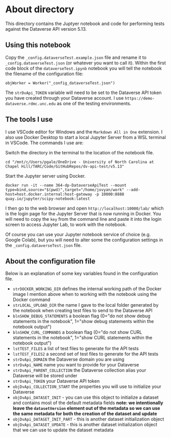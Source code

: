 # About directory

This directory contains the Juptyer notebook and code for performing tests against the Dataverse API version 5.13.

## Using this notebook

Copy the `_config.dataverseTest.example.json` file and rename it to `_config.dataverseTest.json` (or whatever you want to call it). Within the first code block of the `dataverseTest.ipynb` notebook you will tell the notebook the filename of the configuration file:

`objWorker = Worker("_config_dataverseTest.json")`

The `strDvApi_TOKEN` variable will need to be set to the Dataverse API token you have created through your Dataverse account. I use `https://demo-dataverse.rdmc.unc.edu` as one of the testing environments.

## The tools I use

I use VSCode editor for Windows and the `Markdown All in One` extension. I also use Docker Desktop to 
start a local Jupyter Server from a WSL terminal in VSCode. The commands I use are:

Switch the directory in the terminal to the location of the notebook file.

`cd "/mnt/c/Users/pgale/OneDrive - University of North Carolina at Chapel Hill/TARC/Code/GitHubRepos/dv-api-test/v5.13"`

Start the Jupyter server using Docker.

`docker run -it --name 364-dp-DataverseApiTest --mount type=bind,source="$(pwd)",target="/home/jovyan/work" --add-host=host.docker.internal:host-gateway -p 10000:8888 quay.io/jupyter/scipy-notebook:latest`

I then go to the web browser and open `http://localhost:10000/lab/` which is the login page for the Jupyter Server that is now running in Docker. You will need to copy the `key` from the command line and paste it into the login screen to access Jupyter Lab, to work with the notebook.

Of course you can use your Jupyter notebook service of choice (e.g. Google Colab), but you will need to alter some the configuration settings in the `_config.dataverseTest.json` file.

## About the configuration file

Below is an explanation of some key variables found in the configuration file.

- `strDOCKER_WORKING_DIR` defines the internal working path of the Docker image I mention above when to working with the notebook using the Docker command
- `strLOCAL_UPLOAD_DIR` the name I gave to the local folder generated by the notebook when creating test files to send to the Dataverse API
- `blnSHOW_DEBUG_STATEMENTS` a boolean flag (0="do not show debug statements in the notebook", 1="show debug statements within the notebook output")
- `blnSHOW_CURL_COMMANDS` a boolean flag (0="do not show CURL statements in the notebook", 1="show CURL statements within the notebook output")
- `lstTEST_FILES` a list of test files to generate for the API tests
- `lstTEST_FILES2` a second set of test files to generate for the API tests
- `strDvApi_DOMAIN` the Dataverse domain you are using
- `strDvApi_NAME` name you want to provide for your Dataverse 
- `strDvApi_PARENT_COLLECTION` the Dataverse collection alias your Dataverse will be stored under
- `strDvApi_TOKEN` your Dataverse API token
- `objDvApi_COLLECTION_START` the properties you will use to initialize your Dataverse
- `objDvApi_DATASET_INIT` - you can use this object to initialize a dataset and contains most of the default metadata fields **note: we intentionally leave the `datasetVersion` element out of the metadata so we can use the same metadata for both the creation of the dataset and update**
- `objDvApi_DATASET_INIT_PART` - this is another dataset initialization object
- `objDvApi_DATASET_UPDATE` - this is another dataset initialization object that we can use to update the dataset metadata
